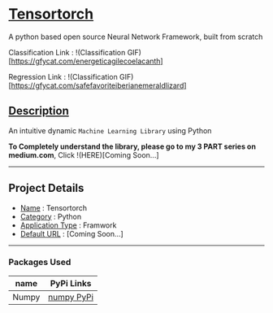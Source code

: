 # <ins> Tensortorch </ins>
A python based open source Neural Network Framework, built from scratch


Classification Link : 
!(Classification GIF)[https://gfycat.com/energeticagilecoelacanth]

Regression Link : 
!(Classification GIF)[https://gfycat.com/safefavoriteiberianemeraldlizard]


## <ins> Description </ins>
An intuitive dynamic `Machine Learning Library` using Python

**To Completely understand the library, please go to my
3 PART series on medium.com**, Click !(HERE)[Coming Soon...]

---

## Project Details
* <ins>Name</ins> :  Tensortorch
* <ins>Category</ins> :  Python
* <ins>Application Type</ins> :  Framwork
* <ins>Default URL</ins> :  [Coming Soon...]

---

### Packages Used ###
| name                  | PyPi Links                                                               |
| --------------------- | ------------------------------------------------------------------------ |
| Numpy                 | [numpy PyPi](https://pypi.org/project/numpy/)                          |
